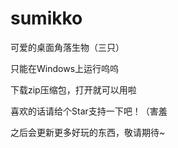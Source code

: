 # sumikko
可爱的桌面角落生物（三只）

只能在Windows上运行呜呜

下载zip压缩包，打开就可以用啦

喜欢的话请给个Star支持一下吧！（害羞

之后会更新更多好玩的东西，敬请期待~
